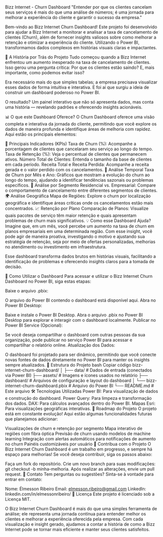Bizz Internet - Churn Dashboard
"Entender por que os clientes cancelam seus serviços é mais do que uma análise de números; é uma jornada para melhorar a experiência do cliente e garantir o sucesso da empresa."

Bem-vindo ao Bizz Internet Churn Dashboard! Este projeto foi desenvolvido para ajudar a Bizz Internet a monitorar e analisar a taxa de cancelamento de clientes (Churn), além de fornecer insights valiosos sobre como melhorar a retenção e otimizar a experiência do cliente. Utilizando o Power BI, transformamos dados complexos em histórias visuais claras e impactantes.

📖 A História por Trás do Projeto
Tudo começou quando a Bizz Internet enfrentou um aumento inesperado na taxa de cancelamento de clientes. Isso gerou uma pergunta crítica: Por que os clientes estão saindo? E, mais importante, como podemos evitar isso?

Era necessário mais do que simples tabelas; a empresa precisava visualizar esses dados de forma intuitiva e interativa. E foi aí que surgiu a ideia de construir um dashboard poderoso no Power BI.

O resultado? Um painel interativo que não só apresenta dados, mas conta uma história — revelando padrões e oferecendo insights acionáveis.

📊 O que este Dashboard Oferece?
O Churn Dashboard oferece uma visão completa e interativa da jornada do cliente, permitindo que você explore os dados de maneira profunda e identifique áreas de melhoria com rapidez. Aqui estão os principais elementos:

🔑 Principais Indicadores (KPIs)
Taxa de Churn (%): Acompanhe a porcentagem de clientes que cancelaram seu serviço ao longo do tempo.
Taxa de Retenção (%): Veja o percentual de clientes que permanecem ativos.
Número Total de Clientes: Entenda o tamanho da base de clientes em cada período.
Receita Total e Receita Perdida: Acompanhe a receita gerada e o valor perdido com os cancelamentos.
📅 Análise Temporal
Taxa de Churn por Mês e Ano: Gráficos que mostram a evolução do churn ao longo do tempo, ajudando a identificar tendências sazonais ou problemas específicos.
👥 Análise por Segmento
Residencial vs. Empresarial: Compare o comportamento de cancelamento entre diferentes segmentos de clientes.
🌍 Análise Geográfica
Mapa de Regiões: Explore o churn por localização geográfica e identifique áreas críticas onde os cancelamentos estão mais concentrados.
📈 Retenção por Plano
Comparação de Planos: Visualize quais pacotes de serviço têm maior retenção e quais apresentam problemas de churn mais significativos.
💡 Como esse Dashboard Ajuda?
Imagine que, em um mês, você percebe um aumento na taxa de churn em planos empresariais em uma determinada região. Com esse insight, você pode agir de maneira proativa, investigando o motivo e ajustando sua estratégia de retenção, seja por meio de ofertas personalizadas, melhorias no atendimento ou investimento em infraestrutura.

Esse dashboard transforma dados brutos em histórias visuais, facilitando a identificação de problemas e oferecendo insights claros para a tomada de decisão.

🚀 Como Utilizar o Dashboard
Para acessar e utilizar o Bizz Internet Churn Dashboard no Power BI, siga estas etapas:

Baixe o arquivo .pbix:

O arquivo do Power BI contendo o dashboard está disponível aqui.
Abra no Power BI Desktop:

Baixe e instale o Power BI Desktop.
Abra o arquivo .pbix no Power BI Desktop para explorar e interagir com o dashboard localmente.
Publicar no Power BI Service (Opcional):

Se você deseja compartilhar o dashboard com outras pessoas da sua organização, pode publicar no serviço Power BI para acessar e compartilhar o relatório online.
Atualização dos Dados:

O dashboard foi projetado para ser dinâmico, permitindo que você conecte novas fontes de dados diretamente no Power BI para manter os insights sempre atualizados.
📂 Estrutura do Projeto
bash
Copiar código
bizz-internet-churn-dashboard/
│
├── data/                     # Dados de entrada (conectados via Power BI)
├── assets/                   # Imagens e ícones usados no relatório
├── dashboard/                # Arquivos de configuração e layout do dashboard
│   └── bizz-internet-churn-dashboard.pbix  # Arquivo do Power BI
└── README.md                 # Este arquivo
🛠️ Tecnologias Utilizadas
Power BI: Para visualização de dados e construção do dashboard.
Power Query: Para limpeza e transformação dos dados.
DAX: Para cálculos avançados dentro do Power BI.
Mapas Esri: Para visualizações geográficas interativas.
📅 Roadmap do Projeto
O projeto está em constante evolução! Aqui estão algumas funcionalidades futuras que planejamos adicionar:

 Visualizações de churn e retenção por segmento
 Mapa interativo de regiões com fibra óptica
 Previsão de churn usando modelos de machine learning
 Integração com alertas automáticos para notificações de aumento no churn
 Painéis customizáveis por usuário
🎯 Contribua com o Projeto
O Bizz Internet Churn Dashboard é um trabalho em progresso, e sempre há espaço para melhorias! Se você deseja contribuir, siga os passos abaixo:

Faça um fork do repositório.
Crie um novo branch para suas modificações: git checkout -b minha-melhoria.
Após realizar as alterações, envie um pull request.
📧 Contato
Tem perguntas ou sugestões? Sinta-se à vontade para entrar em contato:

Nome: Élmesson Ribeiro
Email: elmesson.ribeiro@gmail.com
LinkedIn: linkedin.com/in/elmessonribeiro/
📝 Licença
Este projeto é licenciado sob a Licença MIT.

O Bizz Internet Churn Dashboard é mais do que uma simples ferramenta de análise; ele representa uma jornada contínua para entender melhor os clientes e melhorar a experiência oferecida pela empresa. Com cada visualização e insight gerado, ajudamos a contar a história de como a Bizz Internet pode se tornar mais eficiente e manter seus clientes satisfeitos.